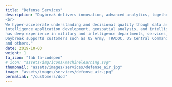 ```yaml
---
title: "Defense Services"
description: "Daybreak delivers innovation, advanced analytics, together with expertise in Defense operational and mission imperatives.
<br>
We hyper-accelerate understanding and decisional quality though data analysis, artificial
intelligence application development, geospatial analysis, and intelligence analysis.  Our team
has deep experience in military and intelligence departments, services, and agencies.
Daybreak supports customers such as US Army, TRADOC, US Central Command, USASOC, NGA
and others."
date: 2019-10-03
weight: 1
fa_icon: "fab fa-codepen"
# icon: "assets/img/icons/machinelearning.svg"
thumbnail: "assets/images/services/defense_air.jpg"
image: "assets/images/services/defense_air.jpg"
permalink: "/customers/dod"
---
```

